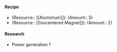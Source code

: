 #### Recipe
- (Resource:: [[Aluminium]]): (Amount:: 5)
- (Resource:: [[Isocentered Magnet]]): (Amount:: 2)

#### Research
- Power generation 1